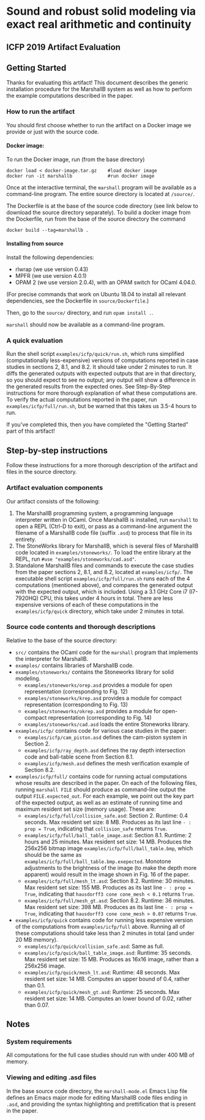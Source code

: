 # Sound and robust solid modeling via exact real arithmetic and continuity

##  ICFP 2019 Artifact Evaluation

## Getting Started

Thanks for evaluating this artifact!
This document describes the generic installation procedure for the MarshallB system as well as how to perform the example computations described in the paper.

### How to run the artifact

You should first choose whether to run the artifact on a Docker image we provide or just with the source code.

#### Docker image:

To run the Docker image, run (from the base directory)
```
docker load < docker-image.tar.gz    #load docker image
docker run -it marshallb             #run docker image
```

Once at the interactive terminal, the `marshall` program will be available as a command-line program.
The entire source directory is located at `/source/`.

The Dockerfile is at the base of the source code directory (see link below to download the source directory separately). To build a docker image from the Dockerfile, run from the base of the source directory the command
```
docker build --tag=marshallb .
```

#### Installing from source

Install the following dependencies:
- rlwrap (we use version 0.43)
- MPFR (we use version 4.0.1)
- OPAM 2 (we use version 2.0.4), with an OPAM switch for OCaml 4.04.0.

(For precise commands that work on Ubuntu 18.04 to install all relevant dependencies, see the Dockerfile in `source/Dockerfile`.)

Then, go to the `source/` directory, and run `opam install .`.

`marshall` should now be available as a command-line program.


### A quick evaluation

Run the shell script `examples/icfp/quick/run.sh`, which runs simplified (computationally less-expensive) versions of computations reported in case studies in sections 2, 8.1, and 8.2. It should take under 2 minutes to run. It diffs the generated outputs with expected outputs that are in that directory, so you should expect to see no output; any output will show a difference in the generated results from the expected ones. See Step-By-Step instructions for more thorough explanation of what these computations are. To verify the actual computations reported in the paper, run `examples/icfp/full/run.sh`, but be warned that this takes us 3.5-4 hours to run.

If you've completed this, then you have completed the "Getting Started" part of this artifact!

## Step-by-step instructions

Follow these instructions for a more thorough description of the artifact and files in the source directory.

### Artifact evaluation components

Our artifact consists of the following:

1. The MarshallB programming system, a programming language interpreter written in OCaml. Once MarshallB is installed, run `marshall` to open a REPL (Ctrl-D to exit), or pass as a command-line argument the filename of a MarshallB code file (suffix `.asd`) to process that file in its entirety.
2. The StoneWorks library for MarshallB, which is several files of MarshallB code located in `examples/stoneworks/`. To load the entire library at the REPL, run `#use "examples/stoneworks/cad.asd"`.
3. Standalone MarshallB files and commands to execute the case studies from the paper sections 2, 8.1, and 8.2, located at `examples/icfp/`. The executable shell script `examples/icfp/full/run.sh` runs each of the 4 computations (mentioned above), and compares the generated output with the expected output, which is included. Using a 3.1 GHz Core i7 (I7-7920HQ) CPU, this takes under 4 hours in total. There are less expensive versions of each of these computations in the `examples/icfp/quick` directory, which take under 2 minutes in total.

### Source code contents and thorough descriptions

Relative to the base of the source directory:
- `src/` contains the OCaml code for the `marshall` program that implements the interpreter for MarshallB.
- `examples/` contains libraries of MarshallB code.
- `examples/stoneworks/` contains the Stoneworks library for solid modeling.
  * `examples/stoneworks/orep.asd` provides a module for open representation (corresponding to Fig. 12)
  * `examples/stoneworks/krep.asd` provides a module for compact representation (corresponding to Fig. 13)
  * `examples/stoneworks/okrep.asd` provides a module for open-compact representation (corresponding to Fig. 14)
  * `examples/stoneworks/cad.asd` loads the entire Stoneworks library.
- `examples/icfp/` contains code for various case studies in the paper:
  * `examples/icfp/cam_piston.asd` defines the cam-piston system in Section 2.
  * `examples/icfp/ray_depth.asd` defines the ray depth intersection code and ball-table scene from Section 8.1.
  * `examples/icfp/mesh.asd` defines the mesh verification example of Section 8.2.
- `examples/icfp/full/` contains code for running actual computations whose results are described in the paper. On each of the following files, running `marshall FILE` should produce as command-line output the output `FILE.expected_out`. For each example, we point out the key part of the expected output, as well as an estimate of running time and maximum resident set size (memory usage). These are:
  * `examples/icfp/full/collision_safe.asd`: Section 2. Runtime: 0.4 seconds. Max resident set size: 8 MB. Produces as its last line `- : prop = True`, indicating that `collision_safe` returns `True`.
  * `examples/icfp/full/ball_table_image.asd`: Section 8.1. Runtime: 2 hours and 25 minutes. Max resident set size: 14 MB. Produces the 256x256 bitmap image `examples/icfp/full/ball_table.bmp`, which should be the same as `examples/icfp/full/ball_table.bmp.exepected`. Monotone adjustments to the brightness of the image (to make the depth more apparent) would result in the image shown in Fig. 16 of the paper.
  * `examples/icfp/full/mesh_lt.asd`: Section 8.2. Runtime: 30 minutes. Max resident set size: 155 MB. Produces as its last line `- : prop = True`, indicating that `hausdorff3 cone cone_mesh < 0.1` returns `True`.
  * `examples/icfp/full/mesh_gt.asd`: Section 8.2. Runtime: 36 minutes. Max resident set size: 398 MB. Produces as its last line `- : prop = True`, indicating that `hausdorff3 cone cone_mesh > 0.07` returns `True`.
- `examples/icfp/quick` contains code for running less expensive version of the computations from `examples/icfp/full` above. Running all of these computations should take less than 2 minutes in total (and under 20 MB memory).
  * `examples/icfp/quick/collision_safe.asd`: Same as full.
  * `examples/icfp/quick/ball_table_image.asd`: Runtime: 35 seconds. Max resident set size: 15 MB. Produces as 16x16 image, rather than a 256x256 image.
  * `examples/icfp/quick/mesh_lt.asd`: Runtime: 48 seconds. Max resident set size: 14 MB. Computes an upper bound of 0.4, rather than 0.1.
  * `examples/icfp/quick/mesh_gt.asd`: Runtime: 25 seconds. Max resident set size: 14 MB. Computes an lower bound of 0.02, rather than 0.07.

## Notes

### System requirements

All computations for the full case studies should run with under 400 MB of memory.

### Viewing and editing .asd files

In the base source code directory, the `marshall-mode.el` Emacs Lisp file defines an Emacs major mode for editing MarshallB code files ending in `.asd`, and providing the syntax highlighting and prettification that is present in the paper.